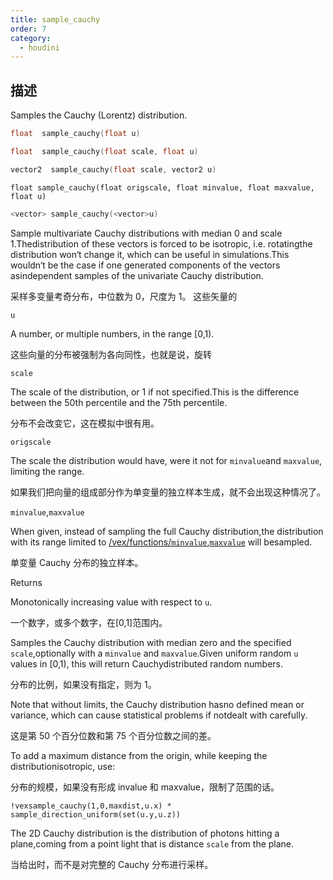 ```yaml
---
title: sample_cauchy
order: 7
category:
  - houdini
---
```

    
## 描述

Samples the Cauchy (Lorentz) distribution.

```c
float  sample_cauchy(float u)
```

```c
float  sample_cauchy(float scale, float u)
```

```c
vector2  sample_cauchy(float scale, vector2 u)
```

`float sample_cauchy(float origscale, float minvalue, float maxvalue, float u)`

```c
<vector> sample_cauchy(<vector>u)
```

Sample multivariate Cauchy distributions with median 0 and scale
1.Thedistribution of these vectors is forced to be isotropic, i.e. rotatingthe
distribution won‘t change it, which can be useful in simulations.This
wouldn‘t be the case if one generated components of the vectors
asindependent samples of the univariate Cauchy distribution.

采样多变量考奇分布，中位数为 0，尺度为 1。 这些矢量的

`u`

A number, or multiple numbers, in the range [0,1).

这些向量的分布被强制为各向同性，也就是说，旋转

`scale`

The scale of the distribution, or 1 if not specified.This is the difference
between the 50th percentile and the 75th percentile.

分布不会改变它，这在模拟中很有用。

`origscale`

The scale the distribution would have, were it not for `minvalue`and
`maxvalue`, limiting the range.

如果我们把向量的组成部分作为单变量的独立样本生成，就不会出现这种情况了。

`minvalue`,`maxvalue`

When given, instead of sampling the full Cauchy distribution,the distribution
with its range limited to
[/vex/functions/`minvalue`,`maxvalue`](`minvalue`,`maxvalue`.html) will
besampled.

单变量 Cauchy 分布的独立样本。

Returns

Monotonically increasing value with respect to `u`.

一个数字，或多个数字，在[0,1]范围内。

Samples the Cauchy distribution with median zero and the specified
`scale`,optionally with a `minvalue` and `maxvalue`.Given uniform random `u`
values in [0,1), this will return Cauchydistributed random numbers.

分布的比例，如果没有指定，则为 1。

Note that without limits, the Cauchy distribution hasno defined mean or
variance, which can cause statistical problems if notdealt with carefully.

这是第 50 个百分位数和第 75 个百分位数之间的差。

To add a maximum distance from the origin, while keeping the
distributionisotropic, use:

分布的规模，如果没有形成 invalue 和 maxvalue，限制了范围的话。

    !vexsample_cauchy(1,0,maxdist,u.x) * sample_direction_uniform(set(u.y,u.z))

The 2D Cauchy distribution is the distribution of photons hitting a
plane,coming from a point light that is distance `scale` from the plane.

当给出时，而不是对完整的 Cauchy 分布进行采样。
